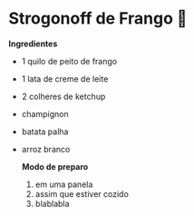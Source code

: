 # Strogonoff de Frango :chicken:

**Ingredientes**

- 1 quilo de peito de frango 

- 1 lata de creme de leite

- 2 colheres de ketchup

- champignon

- batata palha

- arroz branco

  **Modo de preparo**

  1. em uma panela 
  2. assim que estiver cozido
  3. blablabla

